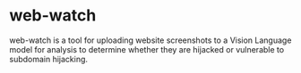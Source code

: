 # web-watch

web-watch is a tool for uploading website screenshots to a Vision Language model for analysis to determine whether they are hijacked or vulnerable to subdomain hijacking.

